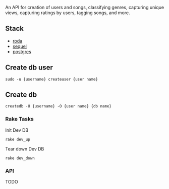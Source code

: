 An API for creation of users and songs, classifying genres, capturing unique views, capturing ratings by users, tagging songs, and more.

## Stack
- [roda](https://github.com/jeremyevans/roda)
- [sequel](https://github.com/jeremyevans/sequel)
- [postgres](https://www.postgresql.org/)

## Create db user

```
sudo -u {username} createuser {user name}
```

## Create db

```
createdb -U {username} -O {user name} {db name}
```

### Rake Tasks

Init Dev DB
```
rake dev_up
```

Tear down Dev DB
```
rake dev_down
```


### API

TODO
